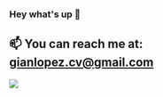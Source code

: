 ### Hey what's up 👋

📫 You can reach me at: gianlopez.cv@gmail.com
-----------------------------------------------
![](https://github-readme-stats.vercel.app/api?username=netgian&show_icons=true&theme=tokyonight)
